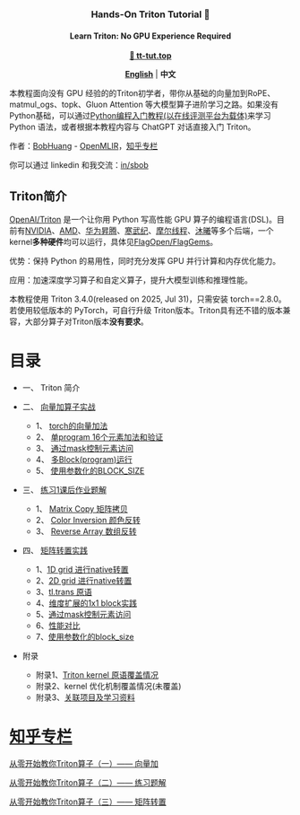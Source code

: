 <h3 align="center">
Hands-On Triton Tutorial 📖
</h3>

<h4 align="center">
Learn Triton: No GPU Experience Required
</h4>

<p align="center">
<a href="https://tt-tut.top"><b>🔗 tt-tut.top</b></a>
</p>

<p align="center">
<a href="README.en.md"><b>English</b></a> | <a><b>中文</b></a>
</p>

本教程面向没有 GPU 经验的的Triton初学者，带你从基础的向量加到RoPE、matmul_ogs、topk、Gluon Attention
等大模型算子进阶学习之路。如果没有Python基础，可以通过[Python编程入门教程(以在线评测平台为载体)](https://www.cnblogs.com/BobHuang/p/14341687.html)来学习 Python 语法，或者根据本教程内容与 ChatGPT 对话直接入门 Triton。

作者：[BobHuang](https://github.com/sBobHuang) - [OpenMLIR](https://mlir.top)，[知乎专栏](https://www.zhihu.com/column/c_1948447902964901167)

你可以通过 linkedin 和我交流：[in/sbob](https://www.linkedin.com/in/sbob/)

## Triton简介

[OpenAI/Triton](https://github.com/openai/triton) 是一个让你用 Python 写高性能 GPU 算子的编程语言(DSL)。目前有[NVIDIA](https://github.com/triton-lang/triton/tree/main/third_party/nvidia)、[AMD](https://github.com/triton-lang/triton/tree/main/third_party/amd)、[华为昇腾](https://github.com/Ascend/triton-ascend)、[寒武纪](https://github.com/FlagTree/flagtree/tree/main/third_party/cambricon)、[摩尔线程](https://github.com/FlagTree/flagtree/tree/main/third_party/mthreads)、[沐曦](https://github.com/FlagTree/flagtree/tree/main/third_party/metax)等多个后端，一个kernel**多种硬件**均可以运行，具体见[FlagOpen/FlagGems](https://github.com/FlagOpen/FlagGems)。

优势：保持 Python 的易用性，同时充分发挥 GPU 并行计算和内存优化能力。

应用：加速深度学习算子和自定义算子，提升大模型训练和推理性能。

本教程使用 Triton 3.4.0(released on 2025, Jul 31)，只需安装 torch==2.8.0。若使用较低版本的 PyTorch，可自行升级 Triton版本。Triton具有还不错的版本兼容，大部分算子对Triton版本**没有要求**。

# 目录

* 一、 Triton 简介
* 二、 [向量加算子实战](ex1-vector_add/blog.md)
  * 1、 [torch的向量加法](ex1-vector_add/blog.md#1torch的向量加法)
  * 2、 [单program 16个元素加法和验证](ex1-vector_add/blog.md#2单program-16个元素加法和验证)
  * 3、 [通过mask控制元素访问](ex1-vector_add/blog.md#3通过mask控制元素访问)
  * 4、 [多Block(program)运行](ex1-vector_add/blog.md#4多blockprogram运行)
  * 5、 [使用参数化的BLOCK_SIZE](ex1-vector_add/blog.md#5使用参数化的block_size)
* 三、 [练习1课后作业题解](ex1-vector_add/homework_solution.md)
  * 1、 [Matrix Copy 矩阵拷贝](ex1-vector_add/homework_solution.md#1matrix-copy)
  * 2、 [Color Inversion 颜色反转](ex1-vector_add/homework_solution.md#2color-inversion)
  * 3、 [Reverse Array 数组反转](ex1-vector_add/homework_solution.md#3reverse-array)
* 四、 [矩阵转置实践](ex2-matrix_transpose/blog.md)
  * 1、[1D grid 进行native转置](ex2-matrix_transpose/blog.md#11d-grid-进行native转置)
  * 2、[2D grid 进行native转置](ex2-matrix_transpose/blog.md#22d-grid-进行native转置)
  * 3、[tl.trans 原语](ex2-matrix_transpose/blog.md#3tltrans-原语)
  * 4、[维度扩展的1x1 block实践](ex2-matrix_transpose/blog.md#4维度扩展的1x1-block实践)
  * 5、[通过mask控制元素访问](ex2-matrix_transpose/blog.md#5通过mask控制元素访问)
  * 6、[性能对比](ex2-matrix_transpose/blog.md#6性能对比)
  * 7、[使用参数化的block_size](ex2-matrix_transpose/blog.md#7使用参数化的block_size)


* 附录
  * 附录1、[Triton kernel 原语覆盖情况](language_cover.md)
  * 附录2、kernel 优化机制覆盖情况(未覆盖)
  * 附录3、[关联项目及学习资料](other_repo.md)

# [知乎专栏](https://www.zhihu.com/column/c_1948447902964901167)

[从零开始教你Triton算子（一）—— 向量加](https://zhuanlan.zhihu.com/p/1945518475989713455)

[从零开始教你Triton算子（二）—— 练习题解](https://zhuanlan.zhihu.com/p/1946822570201580464)

[从零开始教你Triton算子（三）—— 矩阵转置](https://zhuanlan.zhihu.com/p/1947731427543189117)
